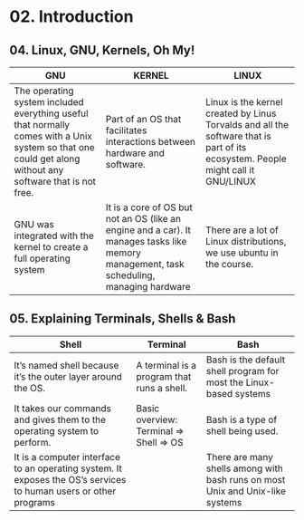 # 02. Introduction

## 04. Linux, GNU, Kernels, Oh My!

| GNU | KERNEL | LINUX |
| --- | --- | --- |
| The operating system included everything useful that normally comes with a Unix system so that one could get along without any software that is not free. | Part of an OS that facilitates interactions between hardware and software.  | Linux is the kernel created by Linus Torvalds and all the software that is part of its ecosystem. People might call it GNU/LINUX |
| GNU was integrated with the kernel to create a full operating system | It is a core of OS but not an OS (like an engine and a car). It manages tasks like memory management, task scheduling, managing hardware | There are a lot of Linux distributions, we use ubuntu in the course.  |

## 05. Explaining Terminals, Shells & Bash

| Shell | Terminal | Bash  |
| --- | --- | --- |
| It’s named shell because it’s the outer layer around the OS.  | A terminal is a program that runs a shell. | Bash is the default shell program for most the Linux-based systems  |
| It takes our commands and gives them to the operating system to perform.  | Basic overview:  Terminal ⇒ Shell ⇒ OS | Bash is a type of shell being used.  |
| It is a computer interface to an operating system. It exposes the OS’s services to human users or other programs |  | There are many shells among with bash runs on most Unix and Unix-like systems  |